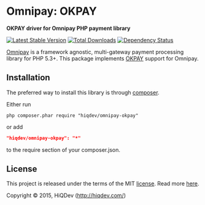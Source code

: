 Omnipay: OKPAY
==============

**OKPAY driver for Omnipay PHP payment library**

[![Latest Stable Version](https://poser.pugx.org/hiqdev/omnipay-okpay/v/stable)](//packagist.org/packages/hiqdev/omnipay-okpay)
[![Total Downloads](https://poser.pugx.org/hiqdev/omnipay-okpay/downloads)](//packagist.org/packages/hiqdev/omnipay-okpay)
[![Dependency Status](https://www.versioneye.com/php/hiqdev:omnipay-okpay/dev-master/badge.svg)](https://www.versioneye.com/php/hiqdev:omnipay-okpay/dev-master)

[Omnipay](https://github.com/omnipay/omnipay) is a framework agnostic, multi-gateway payment
processing library for PHP 5.3+.
This package implements [OKPAY](https://okpay.com/) support for Omnipay.

## Installation

The preferred way to install this library is through [composer](http://getcomposer.org/download/).

Either run

```
php composer.phar require "hiqdev/omnipay-okpay"
```

or add

```json
"hiqdev/omnipay-okpay": "*"
```

to the require section of your composer.json.

## License

This project is released under the terms of the MIT [license](https://github.com/hiqdev/omnipay-okpay/blob/master/LICENSE).
Read more [here](http://choosealicense.com/licenses/mit).

Copyright © 2015, HiQDev (http://hiqdev.com/)
